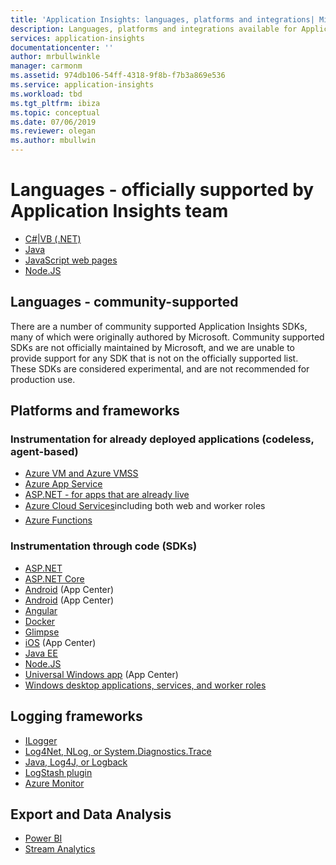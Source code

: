 ```yaml
---
title: 'Application Insights: languages, platforms and integrations| Microsoft Docs'
description: Languages, platforms and integrations available for Application Insights
services: application-insights
documentationcenter: ''
author: mrbullwinkle
manager: carmonm
ms.assetid: 974db106-54ff-4318-9f8b-f7b3a869e536
ms.service: application-insights
ms.workload: tbd
ms.tgt_pltfrm: ibiza
ms.topic: conceptual
ms.date: 07/06/2019
ms.reviewer: olegan
ms.author: mbullwin
---
```


# Languages - officially supported by Application Insights team
* [C#|VB (.NET)](../../azure-monitor/app/asp-net.md)
* [Java](../../azure-monitor/app/java-get-started.md)
* [JavaScript web pages](../../azure-monitor/app/javascript.md)
* [Node.JS](../../azure-monitor/app/nodejs.md)

## Languages - community-supported

There are a number of community supported Application Insights SDKs, many of which were originally authored by Microsoft. Community supported SDKs are not officially maintained by Microsoft, and we are unable to provide support for any SDK that is not on the officially supported list. These SDKs are considered experimental, and are not recommended for production use.

## Platforms and frameworks
### Instrumentation for already deployed applications (codeless, agent-based)
* [Azure VM and Azure VMSS](../../azure-monitor/app/azure-vm-vmss-apps.md)
* [Azure App Service](../../azure-monitor/app/azure-web-apps.md)
* [ASP.NET - for apps that are already live](../../azure-monitor/app/monitor-performance-live-website-now.md)
* [Azure Cloud Services](../../azure-monitor/app/cloudservices.md)&#151;including both web and worker roles
* [Azure Functions](https://docs.microsoft.com/azure/azure-functions/functions-monitoring)
### Instrumentation through code (SDKs)
* [ASP.NET](../../azure-monitor/app/asp-net.md)
* [ASP.NET Core](../../azure-monitor/app/asp-net-core.md)
* [Android](../../azure-monitor/learn/mobile-center-quickstart.md) (App Center)
* [Android](https://github.com/Microsoft/ApplicationInsights-Android) (App Center)
* [Angular](https://github.com/MarkPieszak/angular-application-insights)
* [Docker](../../azure-monitor/app/docker.md)
* [Glimpse](https://azure.microsoft.com/blog/glimpse-application-insights/)
* [iOS](../../azure-monitor/learn/mobile-center-quickstart.md) (App Center)
* [Java EE](../../azure-monitor/app/java-get-started.md)
* [Node.JS](https://www.npmjs.com/package/applicationinsights)
* [Universal Windows app](../../azure-monitor/learn/mobile-center-quickstart.md) (App Center)
* [Windows desktop applications, services, and worker roles](../../azure-monitor/app/windows-desktop.md)

## Logging frameworks
* [ILogger](https://docs.microsoft.com/azure/azure-monitor/app/ilogger)
* [Log4Net, NLog, or System.Diagnostics.Trace](../../azure-monitor/app/asp-net-trace-logs.md)
* [Java, Log4J, or Logback](../../azure-monitor/app/java-trace-logs.md)
* [LogStash plugin](https://github.com/Azure/azure-diagnostics-tools/tree/master/Logstash/logstash-output-applicationinsights)
* [Azure Monitor](https://blogs.technet.microsoft.com/msoms/2016/09/26/application-insights-connector-in-oms/)

## Export and Data Analysis
* [Power BI](https://blogs.msdn.com/b/powerbi/archive/2015/11/04/explore-your-application-insights-data-with-power-bi.aspx)
* [Stream Analytics](../../azure-monitor/app/export-power-bi.md)
